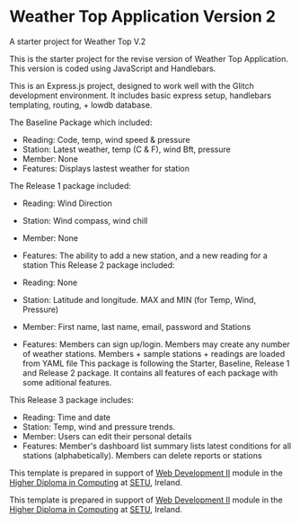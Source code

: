 # Weather Top Application Version 2

A starter project for Weather Top V.2

This is the starter project for the revise version of Weather Top Application.
This version is coded using JavaScript and Handlebars.

This is an Express.js project, designed to work well with the Glitch development environment. It includes basic express setup, handlebars templating, routing, + lowdb database.

The Baseline Package which included:

- Reading: Code, temp, wind speed & pressure
- Station: Latest weather, temp (C & F), wind Bft, pressure
- Member: None
- Features: Displays lastest weather for station

The Release 1 package included:

- Reading: Wind Direction
- Station: Wind compass, wind chill
- Member: None
- Features: The ability to add a new station, and a new reading for a station
This Release 2 package included:

- Reading: None
- Station: Latitude and longitude. MAX and MIN (for Temp, Wind, Pressure) 
- Member: First name, last name, email, password and Stations
- Features: Members can sign up/login. Members may create any number of weather stations. Members + sample stations + readings are loaded from YAML file
This package is following the Starter, Baseline, Release 1 and Release 2 package. It contains all features of each package with some aditional features.

This Release 3 package includes:

- Reading: Time and date
- Station: Temp, wind and pressure trends.
- Member: Users can edit their personal details
- Features: Member's dashboard list summary lists latest conditions for all stations (alphabetically). Members can delete reports or stations

This template is prepared in support of [Web Development II](https://next.tutors.dev/course/web-dev-2-2023) module in the [Higher Diploma in Computing](https://reader.tutors.dev/course/wit-hdip-comp-sci-showcase.netlify.app) at [SETU](https://www.setu.ie/), Ireland.


This template is prepared in support of [Web Development II](https://next.tutors.dev/course/web-dev-2-2023) module in the [Higher Diploma in Computing](https://reader.tutors.dev/course/wit-hdip-comp-sci-showcase.netlify.app) at [SETU](https://www.setu.ie/), Ireland.

